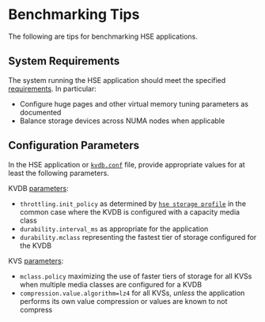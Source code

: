 # Benchmarking Tips

The following are tips for benchmarking HSE applications.


## System Requirements

The system running the HSE application should meet the specified
[requirements](../gs/sysreqs.md).  In particular:

* Configure huge pages and other virtual memory tuning parameters as documented
* Balance storage devices across NUMA nodes when applicable


## Configuration Parameters

In the HSE application or [`kvdb.conf`](../gs/params.md#kvdbconf-json-file)
file, provide appropriate values for at least the
following parameters.

KVDB [parameters](../gs/params.md#kvdb-parameters):

* `throttling.init_policy` as determined by
[`hse storage profile`](../gs/cli.md#profile-kvdb-storage)
in the common case where the KVDB is configured with a capacity media class
* `durability.interval_ms` as appropriate for the application
* `durability.mclass` representing the fastest tier of storage configured
for the KVDB

KVS [parameters](../gs/params.md#kvs-parameters):

* `mclass.policy` maximizing the use of faster tiers of storage for all
KVSs when multiple media classes are configured for a KVDB
* `compression.value.algorithm=lz4` for all KVSs, *unless* the application
performs its own value compression or values are known to not compress
